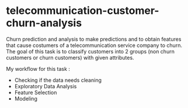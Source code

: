 # telecommunication-customer-churn-analysis
Churn prediction and analysis to make predictions and to obtain features that cause costumers of a telecommunication service company to churn.
The goal of this task is to classify customers into 2 groups (non churn customers or churn customers) with given attributes.

My workflow for this task :
- Checking if the data needs cleaning
- Exploratory Data Analysis
- Feature Selection
- Modeling
